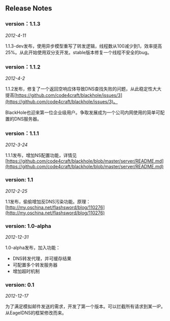 Release Notes
----

### version：1.1.3
*2012-4-11*

1.1.3-dev发布，使用异步模型重写了转发逻辑，线程数从100减少到1，效率提高25%。从此开始使用双分支开发。stable版本修复一个线程不安全的bug。

### version：1.1.2
*2012-4-2*

1.1.2发布，修复了一个返回空响应体导致DNS查找失败的问题，从此稳定性大大提高[https://github.com/code4craft/blackhole/issues/3](https://github.com/code4craft/blackhole/issues/3)。

BlackHole也迎来第一位企业级用户。争取发展成为一个公司内网使用的简单可配置的DNS服务器。

### version：1.1.1
*2012-3-24*

1.1.1发布，增加NS配置功能，详情见[https://github.com/code4craft/blackhole/blob/master/server/README.md](https://github.com/code4craft/blackhole/blob/master/server/README.md)

### version: 1.1
*2012-2-25*

1.1发布，偷偷增加反DNS污染功能。原理：
[http://my.oschina.net/flashsword/blog/110276](http://my.oschina.net/flashsword/blog/110276)

### version: 1.0-alpha
*2012-12-31*

1.0-alpha发布，加入功能：

* DNS转发代理，并可缓存结果
* 可配置多个转发服务器
* 增加超时机制

### version: 0.1 
*2012-12-17*

为了满足模拟邮件发送的需求，开发了第一个版本。可以拦截所有请求到某一IP。从EagelDNS的框架修改而来。



